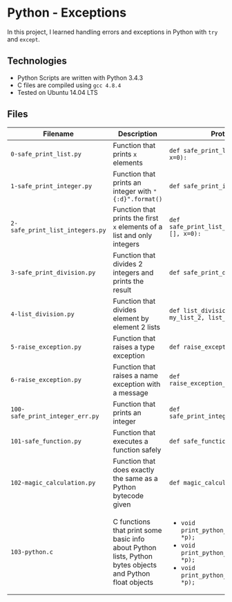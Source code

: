 # Python - Exceptions

In this project, I learned handling errors and exceptions in Python with `try`
and `except`.

## Technologies
* Python Scripts are written with Python 3.4.3
* C files are compiled using `gcc 4.8.4`
* Tested on Ubuntu 14.04 LTS

## Files
| Filename | Description | Prototype
| -------- | ----------- | ------------------------------------------------------- |
| `0-safe_print_list.py` | Function that prints `x` elements | `def safe_print_list(my_list=[], x=0):`                 |
| `1-safe_print_integer.py` | Function that prints an integer with `"{:d}".format()` | `def safe_print_integer(value):`                        |
| `2-safe_print_list_integers.py` | Function that prints the first `x` elements of a list and only integers | `def safe_print_list_integers(my_list=[], x=0):`        |
| `3-safe_print_division.py` | Function that divides 2 integers and prints the result | `def safe_print_division(a, b):`                        |
| `4-list_division.py` | Function that divides element by element 2 lists | `def list_division(my_list_1, my_list_2, list_length):` |
| `5-raise_exception.py` | Function that raises a type exception | `def raise_exception():`                                |
| `6-raise_exception.py` | Function that raises a name exception with a message | `def raise_exception_msg(message=""):`                  |
| `100-safe_print_integer_err.py` | Function that prints an integer | `def safe_print_integer_err(value):`                    |
| `101-safe_function.py` | Function that executes a function safely | `def safe_function(fct, *args):`                        |
| `102-magic_calculation.py` | Function that does exactly the same as a Python bytecode given | `def magic_calculation(a, b);`                          |
| `103-python.c` | C functions that print some basic info about Python lists, Python bytes objects and Python float objects | <ul><li>`void print_python_list(PyObject *p);`</li><li>`void print_python_bytes(PyObject *p);`</li><li>`void print_python_float(PyObject *p);`</li></ul> |

